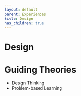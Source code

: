 ```yaml
---
layout: default
parent: Experiences
title: Design
has_children: true
---
```


# Design
# Guiding Theories
-	Design Thinking
-	Problem-based Learning
